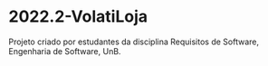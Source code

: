 # 2022.2-VolatiLoja
Projeto criado por estudantes da disciplina Requisitos de Software, Engenharia de Software, UnB.
